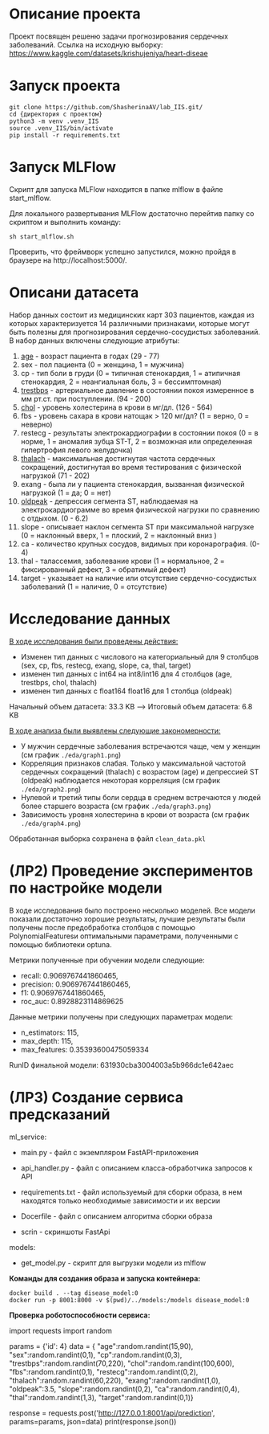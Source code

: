 # Описание проекта

Проект посвящен решеню задачи прогнозирования сердечных заболеваний. Ссылка на исходную выборку: https://www.kaggle.com/datasets/krishujeniya/heart-diseae 

# Запуск проекта
```
git clone https://github.com/ShasherinaAV/lab_IIS.git/
cd {директория с проектом}
python3 -m venv .venv_IIS
source .venv_IIS/bin/activate
pip install -r requirements.txt
```
# Запуск MLFlow

Скрипт для запуска MLFlow находится в папке mlflow в файле start_mlflow.

Для локального развертывания MLFlow достаточно перейтив папку со скриптом и выполнить команду:

```
sh start_mlflow.sh
```

Проверить, что фреймворк успешно запустился, можно пройдя в браузере на http://localhost:5000/.

# Описани датасета


Набор данных состоит из медицинских карт 303 пациентов, каждая из которых характеризуется 14 различными признаками, которые могут быть полезны для прогнозирования сердечно-сосудистых заболеваний. В набор данных включены следующие атрибуты:

1. <u>age</u> - возраст пациента в годах (29 - 77)
2. sex - пол пациента (0 = женщина, 1 = мужчина)
3. cp - тип боли в груди (0 = типичная стенокардия, 1 = атипичная стенокардия, 2 = неангиальная боль, 3 = бессимптомная)
4. <u>trestbps</u> - артериальное давление в состоянии покоя измеренное в мм рт.ст. при поступлении. (94 - 200)
5. <u>chol</u> - уровень холестерина в крови в мг/дл. (126 - 564)
6. fbs - уровень сахара в крови натощак > 120 мг/дл? (1 = верно, 0 = неверно)
7. restecg - результаты электрокардиографии в состоянии покоя (0 = в норме, 1 = аномалия зубца ST-T, 2 = возможная или определенная гипертрофия левого желудочка)
8. <u>thalach</u> - максимальная достигнутая частота сердечных сокращений, достигнутая во время тестирования с физической нагрузкой (71 - 202)
9. exang - была ли у пациента стенокардия, вызванная физической нагрузкой (1 = да; 0 = нет)
10. <u>oldpeak</u> - депрессия сегмента ST, наблюдаемая на электрокардиограмме во время физической нагрузки по сравнению с отдыхом. (0 - 6.2)
11. slope - описывает наклон сегмента ST при максимальной нагрузке (0 = наклонный вверх, 1 = плоский, 2 = наклонный вниз )
12. ca - количество крупных сосудов, видимых при коронарография. (0-4)
13. thal - талассемия, заболевание крови (1 = нормальное, 2 = фиксированный дефект, 3 = обратимый дефект) 
14. target - указывает на наличие или отсутствие сердечно-сосудистых заболеваний  (1 = наличие, 0 = отсутствие)

# Исследование данных

<u>В ходе исследования были проведены действия:</u>
* Изменен тип данных с числового на категориальный для 9 столбцов (sex, cp, fbs, restecg, exang, slope, ca, thal, target)
* изменен тип данных с int64 на int8/int16  для 4 столбцов (age, trestbps, chol, thalach)
* изменен тип данных с float164 float16 для 1 столбца (oldpeak)

Начальный объем датасета: 33.3 KB --> Итоговый объем датасета: 6.8 KB

<u> В ходе анализа были выявлены следующие закономерности:</u>

* У мужчин сердечные заболевания встречаются чаще, чем у женщин (см график `./eda/graph1.png`)
* Корреляция признаков слабая. Только у максимальной частотой сердечных сокращений (thalach) с возрастом (age) и депрессией ST (oldpeak) наблюдается некоторая корреляция (см график `./eda/graph2.png`)
* Нулевой и третий типы боли сердца в среднем встречаются у людей более старшего возраста (см график `./eda/graph3.png`)
* Зависимость уровня холестерина в крови от возраста (см график `./eda/graph4.png`)

Обработанная выборка сохранена в файл `clean_data.pkl`


# (ЛР2) Проведение экспериментов по настройке модели

В ходе исследования было построено несколько моделей. Все модели показали достаточно хорошие результаты, лучшие результаты были получены после предобработка столбцов с помощью PolynomialFeaturesи оптимальными параметрами, полученными с помощью библиотеки optuna.

Метрики полученные при обучении модели следующие:
- recall: 0.9069767441860465,
- precision: 0.9069767441860465,
- f1: 0.9069767441860465,
- roc_auc: 0.8928823114869625

Данные метрики получены при следующих параметрах модели:
- n_estimators: 115, 
- max_depth: 115, 
- max_features: 0.35393600475059334

RunID финальной модели: 631930cba3004003a5b966dc1e642aec


# (ЛР3) Создание сервиса предсказаний

ml_service:

- main.py -  файл с экземпляром FastAPI-приложения

- api_handler.py - файл с описанием класса-обработчика запросов к API

- requirements.txt - файл используемый для сборки образа, в нем находятся только необходимые зависимости и их версии

- Docerfile - файл с описанием алгоритма сборки образа

- scrin - скриншоты FastApi


models:

- get_model.py - скрипт для выгрузки модели из mlflow


**Команды для создания образа и запуска контейнера:**
```
docker build . --tag disease_model:0
docker run -p 8001:8000 -v $(pwd)/../models:/models disease_model:0
```

**Проверка роботоспособности сервиса:**

import requests
import random

params = {'id': 4}
data = {
    "age":random.randint(15,90),
    "sex":random.randint(0,1),
    "cp":random.randint(0,3),
    "trestbps":random.randint(70,220),
    "chol":random.randint(100,600),
    "fbs":random.randint(0,1),
    "restecg":random.randint(0,2),
    "thalach":random.randint(60,220),
    "exang":random.randint(1,0),
    "oldpeak":3.5,
    "slope":random.randint(0,2),
    "ca":random.randint(0,4),
    "thal":random.randint(1,3),
    "target":random.randint(0,1)} 

response = requests.post('http://127.0.0.1:8001/api/prediction', params=params, json=data)
print(response.json())